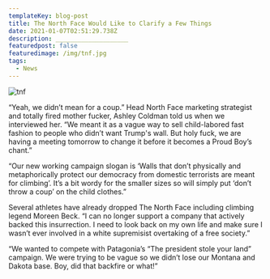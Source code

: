 ```yaml
---
templateKey: blog-post
title: The North Face Would Like to Clarify a Few Things
date: 2021-01-07T02:51:29.738Z
description: ____________________
featuredpost: false
featuredimage: /img/tnf.jpg
tags:
  - News
---
```

![tnf](/img/tnf.jpg)

“Yeah, we didn’t mean for a coup.” Head North Face marketing strategist and totally fired mother fucker, Ashley Coldman told us when we interviewed her. “We meant it as a vague way to sell child-labored fast fashion to people who didn’t want Trump's wall. But holy fuck, we are having a meeting tomorrow to change it before it becomes a Proud Boy’s chant.”

“Our new working campaign slogan is ‘Walls that don’t physically and metaphorically protect our democracy from domestic terrorists are meant for climbing’. It’s a bit wordy for the smaller sizes so will simply put ‘don’t throw a coup’ on the child clothes.”

Several athletes have already dropped The North Face including climbing legend Moreen Beck. “I can no longer support a company that actively backed this insurrection. I need to look back on my own life and make sure I wasn’t ever involved in a white supremisist overtaking of a free society.”

“We wanted to compete with Patagonia’s “The president stole your land” campaign. We were trying to be vague so we didn’t lose our Montana and Dakota base. Boy, did that backfire or what!”